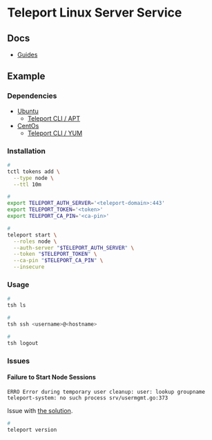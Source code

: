 # Teleport Linux Server Service

## Docs

- [Guides](https://github.com/gravitational/teleport/tree/master/docs/pages/server-access/guides)

## Example

### Dependencies

- [Ubuntu](/ubuntu/README.md#kubectl)
  - [Teleport CLI / APT](../README.md#apt)
- [CentOs](/centos.md#kubectl)
  - [Teleport CLI / YUM](../README.md#yum)

### Installation

```sh
#
tctl tokens add \
  --type node \
  --ttl 10m

#
export TELEPORT_AUTH_SERVER='<teleport-domain>:443'
export TELEPORT_TOKEN='<token>'
export TELEPORT_CA_PIN='<ca-pin>'

#
teleport start \
  --roles node \
  --auth-server "$TELEPORT_AUTH_SERVER" \
  --token "$TELEPORT_TOKEN" \
  --ca-pin "$TELEPORT_CA_PIN" \
  --insecure
```

### Usage

```sh
#
tsh ls

#
tsh ssh <username>@<hostname>

#
tsh logout
```

<!-- ### Tips

####

```sh
tsh ssh -o ForwardAgent=yes <username>@<hostname>
tsh ssh -o AddKeysToAgent=yes <username>@<hostname>
```

####

```sh
ln -s /path/to/tsh /path/to/ssh

ssh <username>@<hostname>
``` -->

### Issues

#### Failure to Start Node Sessions

```log
ERRO Error during temporary user cleanup: user: lookup groupname teleport-system: no such process srv/usermgmt.go:373
```

Issue with [the solution](https://github.com/gravitational/teleport/issues/18981).

```sh
#
teleport version
```
